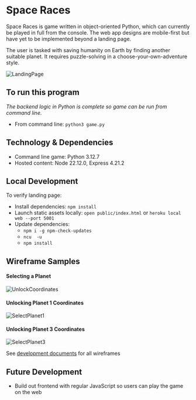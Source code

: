 # Space Races
Space Races is game written in object-oriented Python, which can currently be played in full from the console. The web app designs are mobile-first but have yet to be implemented beyond a landing page.

The user is tasked with saving humanity on Earth by finding another suitable planet. It requires puzzle-solving in a choose-your-own-adventure style.

![LandingPage](https://res.cloudinary.com/dckkkjkuz/image/upload/v1664659706/space-races_landing_page_screenshot_without_tab_zcxbzt.png)

## To run this program
*The backend logic in Python is complete so game can be run from command line.*
* From command line: `python3 game.py`

## Technology & Dependencies
* Command line game: Python 3.12.7
* Hosted content: Node 22.12.0, Express 4.21.2

## Local Development
To verify landing page:
* Install dependencies: `npm install`
* Launch static assets locally: `open public/index.html` or `heroku local web --port 5001`
* Update dependencies: 
    * `npm i -g npm-check-updates`
    * `ncu  -u`
    * `npm install`


## Wireframe Samples

#### Selecting a Planet
![UnlockCoordinates](https://res.cloudinary.com/dckkkjkuz/image/upload/c_scale,w_400/v1509154912/space-races/SelectPuzzle.png)


#### Unlocking Planet 1 Coordinates
![SelectPlanet1](https://res.cloudinary.com/dckkkjkuz/image/upload/c_scale,w_400/v1509161143/space-races/UnlockPlanet1.png)


#### Unlocking Planet 3 Coordinates
![SelectPlanet3](https://res.cloudinary.com/dckkkjkuz/image/upload/c_scale,w_400/v1509154921/space-races/UnlockPlanet3.png)


See [development documents][docs] for all wireframes

[docs]: docs/


## Future Development
* Build out frontend with regular JavaScript so users can play the game on the web
